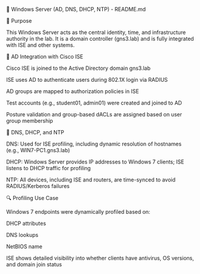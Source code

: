 📘 Windows Server (AD, DNS, DHCP, NTP) - README.md

🎯 Purpose

This Windows Server acts as the central identity, time, and infrastructure authority in the lab. It is a domain controller (gns3.lab) and is fully integrated with ISE and other systems.

🔐 AD Integration with Cisco ISE

Cisco ISE is joined to the Active Directory domain gns3.lab

ISE uses AD to authenticate users during 802.1X login via RADIUS

AD groups are mapped to authorization policies in ISE

Test accounts (e.g., student01, admin01) were created and joined to AD

Posture validation and group-based dACLs are assigned based on user group membership

📡 DNS, DHCP, and NTP

DNS: Used for ISE profiling, including dynamic resolution of hostnames (e.g., WIN7-PC1.gns3.lab)

DHCP: Windows Server provides IP addresses to Windows 7 clients; ISE listens to DHCP traffic for profiling

NTP: All devices, including ISE and routers, are time-synced to avoid RADIUS/Kerberos failures

🔍 Profiling Use Case

Windows 7 endpoints were dynamically profiled based on:

DHCP attributes

DNS lookups

NetBIOS name

ISE shows detailed visibility into whether clients have antivirus, OS versions, and domain join status
